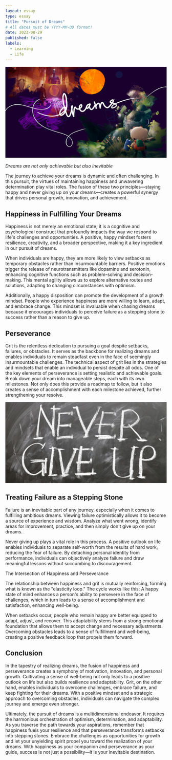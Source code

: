 ```yaml
---
layout: essay
type: essay
title: "Pursuit of Dreams"
# All dates must be YYYY-MM-DD format!
date: 2023-08-29
published: false
labels:
  - Learning
  - Life
---
```


<img width="600px" src="../img/dreams.jpeg" alt="Dreams">

*Dreams are not only achievable but also inevitable*

The journey to achieve your dreams is dynamic and often challenging. In this pursuit, the virtues of maintaining happiness and unwavering determination play vital roles. The fusion of these two principles—staying happy and never giving up on your dreams—creates a powerful synergy that drives personal growth, innovation, and achievement.


## Happiness in Fulfilling Your Dreams

Happiness is not merely an emotional state; it is a cognitive and psychological construct that profoundly impacts the way we respond to life's challenges and opportunities. A positive, happy mindset fosters resilience, creativity, and a broader perspective, making it a key ingredient in our pursuit of dreams.

When individuals are happy, they are more likely to view setbacks as temporary obstacles rather than insurmountable barriers. Positive emotions trigger the release of neurotransmitters like dopamine and serotonin, enhancing cognitive functions such as problem-solving and decision-making. This mental agility allows us to explore alternative routes and solutions, adapting to changing circumstances with optimism.

Additionally, a happy disposition can promote the development of a growth mindset. People who experience happiness are more willing to learn, adapt, and embrace change. This mindset is invaluable when chasing dreams because it encourages individuals to perceive failure as a stepping stone to success rather than a reason to give up.
 

## Perseverance

Grit is the relentless dedication to pursuing a goal despite setbacks, failures, or obstacles. It serves as the backbone for realizing dreams and enables individuals to remain steadfast even in the face of seemingly insurmountable challenges. The technical aspect of grit lies in the strategies and mindsets that enable an individual to persist despite all odds. One of the key elements of perseverance is setting realistic and achievable goals. Break down your dream into manageable steps, each with its own milestones. Not only does this provide a roadmap to follow, but it also creates a sense of accomplishment with each milestone achieved, further strengthening your resolve.

<img width="600px" class="rounded float-start pe-4" src="../img/notquite.jpg">


## Treating Failure as a Stepping Stone

Failure is an inevitable part of any journey, especially when it comes to fulfilling ambitious dreams. Viewing failure optimistically allows it to become a source of experience and wisdom. Analyze what went wrong, identify areas for improvement, practice, and then simply don't give up on your dreams.

Never giving up plays a vital role in this process. A positive outlook on life enables individuals to separate self-worth from the results of hard work, reducing the fear of failure. By detaching personal identity from performance, individuals can objectively analyze failure and draw meaningful lessons without succumbing to discouragement.

The Intersection of Happiness and Perseverance

The relationship between happiness and grit is mutually reinforcing, forming what is known as the "elasticity loop." The cycle works like this: A happy state of mind enhances a person's ability to persevere in the face of challenges, which in turn leads to a sense of accomplishment and satisfaction, enhancing well-being.

When setbacks occur, people who remain happy are better equipped to adapt, adjust, and recover. This adaptability stems from a strong emotional foundation that allows them to accept change and necessary adjustments. Overcoming obstacles leads to a sense of fulfillment and well-being, creating a positive feedback loop that propels them forward.

## Conclusion

In the tapestry of realizing dreams, the fusion of happiness and perseverance creates a symphony of motivation, innovation, and personal growth. Cultivating a sense of well-being not only leads to a positive outlook on life but also builds resilience and adaptability. Grit, on the other hand, enables individuals to overcome challenges, embrace failure, and keep fighting for their dreams. With a positive mindset and a strategic approach to overcoming obstacles, individuals can navigate the complex journey and emerge even stronger.

Ultimately, the pursuit of dreams is a multidimensional endeavor. It requires the harmonious orchestration of optimism, determination, and adaptability. As you traverse the path towards your aspirations, remember that happiness fuels your resilience and that perseverance transforms setbacks into stepping stones. Embrace the challenges as opportunities for growth and let your unyielding spirit propel you toward the realization of your dreams. With happiness as your companion and perseverance as your guide, success is not just a possibility—it is your inevitable destination.

